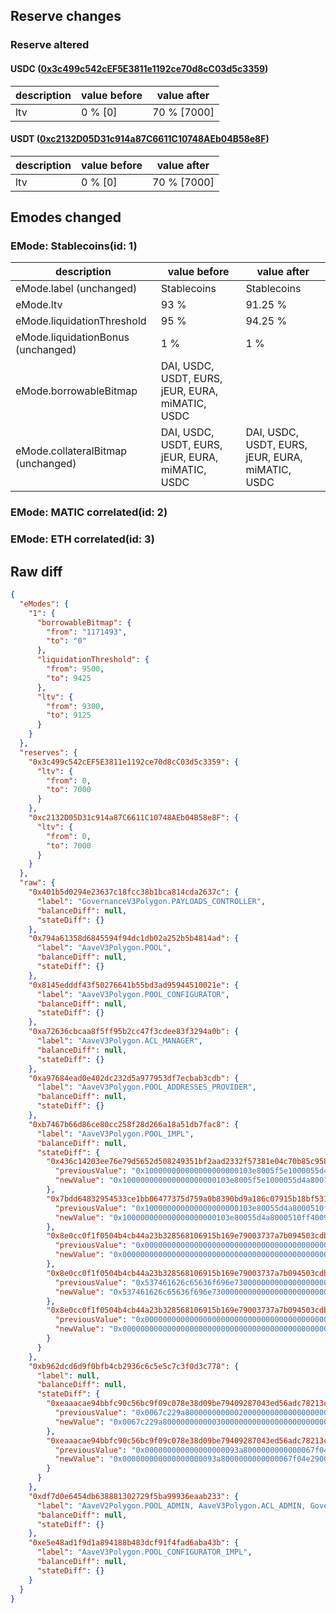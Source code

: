 ## Reserve changes

### Reserve altered

#### USDC ([0x3c499c542cEF5E3811e1192ce70d8cC03d5c3359](https://polygonscan.com/address/0x3c499c542cEF5E3811e1192ce70d8cC03d5c3359))

| description | value before | value after |
| --- | --- | --- |
| ltv | 0 % [0] | 70 % [7000] |


#### USDT ([0xc2132D05D31c914a87C6611C10748AEb04B58e8F](https://polygonscan.com/address/0xc2132D05D31c914a87C6611C10748AEb04B58e8F))

| description | value before | value after |
| --- | --- | --- |
| ltv | 0 % [0] | 70 % [7000] |


## Emodes changed

### EMode: Stablecoins(id: 1)

| description | value before | value after |
| --- | --- | --- |
| eMode.label (unchanged) | Stablecoins | Stablecoins |
| eMode.ltv | 93 % | 91.25 % |
| eMode.liquidationThreshold | 95 % | 94.25 % |
| eMode.liquidationBonus (unchanged) | 1 % | 1 % |
| eMode.borrowableBitmap | DAI, USDC, USDT, EURS, jEUR, EURA, miMATIC, USDC |  |
| eMode.collateralBitmap (unchanged) | DAI, USDC, USDT, EURS, jEUR, EURA, miMATIC, USDC | DAI, USDC, USDT, EURS, jEUR, EURA, miMATIC, USDC |


### EMode: MATIC correlated(id: 2)



### EMode: ETH correlated(id: 3)



## Raw diff

```json
{
  "eModes": {
    "1": {
      "borrowableBitmap": {
        "from": "1171493",
        "to": "0"
      },
      "liquidationThreshold": {
        "from": 9500,
        "to": 9425
      },
      "ltv": {
        "from": 9300,
        "to": 9125
      }
    }
  },
  "reserves": {
    "0x3c499c542cEF5E3811e1192ce70d8cC03d5c3359": {
      "ltv": {
        "from": 0,
        "to": 7000
      }
    },
    "0xc2132D05D31c914a87C6611C10748AEb04B58e8F": {
      "ltv": {
        "from": 0,
        "to": 7000
      }
    }
  },
  "raw": {
    "0x401b5d0294e23637c18fcc38b1bca814cda2637c": {
      "label": "GovernanceV3Polygon.PAYLOADS_CONTROLLER",
      "balanceDiff": null,
      "stateDiff": {}
    },
    "0x794a61358d6845594f94dc1db02a252b5b4814ad": {
      "label": "AaveV3Polygon.POOL",
      "balanceDiff": null,
      "stateDiff": {}
    },
    "0x8145edddf43f50276641b55bd3ad95944510021e": {
      "label": "AaveV3Polygon.POOL_CONFIGURATOR",
      "balanceDiff": null,
      "stateDiff": {}
    },
    "0xa72636cbcaa8f5ff95b2cc47f3cdee83f3294a0b": {
      "label": "AaveV3Polygon.ACL_MANAGER",
      "balanceDiff": null,
      "stateDiff": {}
    },
    "0xa97684ead0e402dc232d5a977953df7ecbab3cdb": {
      "label": "AaveV3Polygon.POOL_ADDRESSES_PROVIDER",
      "balanceDiff": null,
      "stateDiff": {}
    },
    "0xb7467b66d86ce80cc258f28d266a18a51db7fac8": {
      "label": "AaveV3Polygon.POOL_IMPL",
      "balanceDiff": null,
      "stateDiff": {
        "0x436c14203ee76e79d5652d508249351bf2aad2332f57381e04c70b85c9582d7c": {
          "previousValue": "0x100000000000000000000103e8005f5e1000055d4a8007d0850629041e780000",
          "newValue": "0x100000000000000000000103e8005f5e1000055d4a8007d0850629041e781b58"
        },
        "0x7bdd64832954533ce1bb06477375d759a0b8390bd9a186c07915b18bf5315b0c": {
          "previousValue": "0x100000000000000000000103e80055d4a8000510ff4009c4a50629041e780000",
          "newValue": "0x100000000000000000000103e80055d4a8000510ff4009c4a50629041e781b58"
        },
        "0x8e0cc0f1f0504b4cb44a23b328568106915b169e79003737a7b094503cdbeeb0": {
          "previousValue": "0x000000000000000000000000000000000000000000000011e0252774251c2454",
          "newValue": "0x000000000000000000000000000000000000000000000011e025277424d123a5"
        },
        "0x8e0cc0f1f0504b4cb44a23b328568106915b169e79003737a7b094503cdbeeb1": {
          "previousValue": "0x537461626c65636f696e73000000000000000000000000000000000000000016",
          "newValue": "0x537461626c65636f696e73000000000000000000000000000000000000000016"
        },
        "0x8e0cc0f1f0504b4cb44a23b328568106915b169e79003737a7b094503cdbeeb2": {
          "previousValue": "0x000000000000000000000000000000000000000000000000000000000011e025",
          "newValue": "0x0000000000000000000000000000000000000000000000000000000000000000"
        }
      }
    },
    "0xb962dcd6d9f0bfb4cb2936c6c5e5c7c3f0d3c778": {
      "label": null,
      "balanceDiff": null,
      "stateDiff": {
        "0xeaaacae94bbfc90c56bc9f09c078e38d09be79409287043ed56adc78213c2109": {
          "previousValue": "0x0067c229a8000000000002000000000000000000000000000000000000000000",
          "newValue": "0x0067c229a8000000000003000000000000000000000000000000000000000000"
        },
        "0xeaaacae94bbfc90c56bc9f09c078e38d09be79409287043ed56adc78213c210a": {
          "previousValue": "0x000000000000000000093a8000000000000067f04e2900000000000000000000",
          "newValue": "0x000000000000000000093a8000000000000067f04e2900000000000067c229a9"
        }
      }
    },
    "0xdf7d0e6454db638881302729f5ba99936eaab233": {
      "label": "AaveV2Polygon.POOL_ADMIN, AaveV3Polygon.ACL_ADMIN, GovernanceV3Polygon.EXECUTOR_LVL_1",
      "balanceDiff": null,
      "stateDiff": {}
    },
    "0xe5e48ad1f9d1a894188b483dcf91f4fad6aba43b": {
      "label": "AaveV3Polygon.POOL_CONFIGURATOR_IMPL",
      "balanceDiff": null,
      "stateDiff": {}
    }
  }
}
```